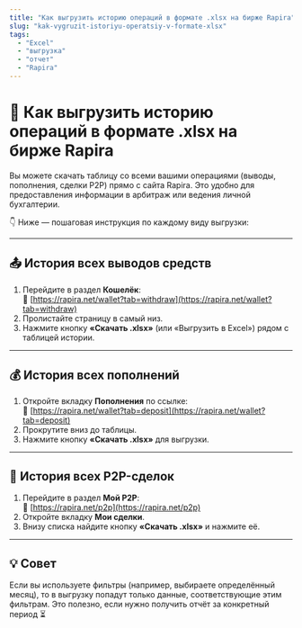 ```yaml
---
title: "Как выгрузить историю операций в формате .xlsx на бирже Rapira"
slug: "kak-vygruzit-istoriyu-operatsiy-v-formate-xlsx"
tags:
  - "Excel"
  - "выгрузка"
  - "отчет"
  - "Rapira"
---
```


# 📄 Как выгрузить историю операций в формате .xlsx на бирже Rapira

Вы можете скачать таблицу со всеми вашими операциями (выводы, пополнения, сделки P2P) прямо с сайта Rapira. Это удобно для предоставления информации в арбитраж или ведения личной бухгалтерии.

👇 Ниже — пошаговая инструкция по каждому виду выгрузки:

---

## 📤 История всех выводов средств

1. Перейдите в раздел **Кошелёк**:  
   🔗 [https://rapira.net/wallet?tab=withdraw](https://rapira.net/wallet?tab=withdraw)  
2. Пролистайте страницу в самый низ.  
3. Нажмите кнопку **«Скачать .xlsx»** (или «Выгрузить в Excel») рядом с таблицей истории.  

---

## 💰 История всех пополнений

1. Откройте вкладку **Пополнения** по ссылке:  
   🔗 [https://rapira.net/wallet?tab=deposit](https://rapira.net/wallet?tab=deposit)  
2. Прокрутите вниз до таблицы.  
3. Нажмите кнопку **«Скачать .xlsx»** для выгрузки.  

---

## 🤝 История всех P2P-сделок

1. Перейдите в раздел **Мой P2P**:  
   🔗 [https://rapira.net/p2p](https://rapira.net/p2p)  
2. Откройте вкладку **Мои сделки**.  
3. Внизу списка найдите кнопку **«Скачать .xlsx»** и нажмите её.  

---

## 💡 Совет

Если вы используете фильтры (например, выбираете определённый месяц), то в выгрузку попадут только данные, соответствующие этим фильтрам. Это полезно, если нужно получить отчёт за конкретный период ⏳  
